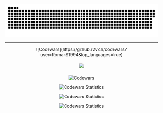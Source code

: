 <p align="center">
 <img width="600" src="assets/github-snake.svg" alt="snake"/>
</p>
<!-- ![](https://github-profile-summary-cards.vercel.app/api/cards/profile-details?username=daniilshat&theme=solarized_dark) -->


<hr>

<div align="center">![Codewars](https://github.r2v.ch/codewars?user=RomanS1994&top_languages=true) </div>
<div align="center" style="padding: 20px 0;">
  <img style="height: auto; width: 60%;" src="![Codewars](https://github.r2v.ch/codewars?user=RomanS1994&top_languages=true)" />
</div>

<div align="center">
  <img src="https://www.codewars.com/users/RomanS1994/badges/large" alt="Codewars" />
</div>
<p align="center">
  <img src="https://github.r2v.ch/codewars?user=RomanS1994&top_languages=true" alt="Codewars Statistics" />
</p>
<p align="center">
  <img src="https://github.r2v.ch/codewars?user=RomanS1994&top_languages=true" alt="Codewars Statistics" />
</p>
<p align="center">
  <img src="https://github.r2v.ch/codewars?user=RomanS1994&top_languages=true" alt="Codewars Statistics" />
</p>
